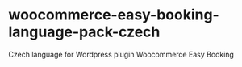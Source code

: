 # woocommerce-easy-booking-language-pack-czech
Czech language for Wordpress plugin Woocommerce Easy Booking
